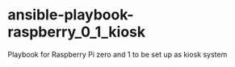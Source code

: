 # ansible-playbook-raspberry_0_1_kiosk
Playbook for Raspberry Pi zero and 1 to be set up as kiosk system
